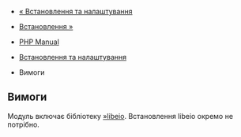 - [« Встановлення та налаштування](eio.setup.md)
- [Встановлення »](eio.installation.md)

- [PHP Manual](index.md)
- [Встановлення та налаштування](eio.setup.md)
- Вимоги

## Вимоги

Модуль включає бібліотеку
[»libeio](http://software.schmorp.de/pkg/libeio.md). Встановлення libeio
окремо не потрібно.
